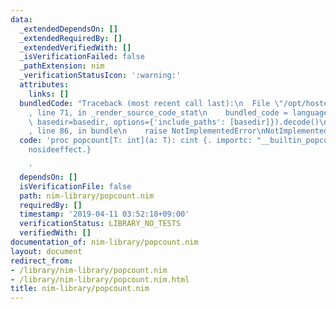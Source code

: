 ```yaml
---
data:
  _extendedDependsOn: []
  _extendedRequiredBy: []
  _extendedVerifiedWith: []
  _isVerificationFailed: false
  _pathExtension: nim
  _verificationStatusIcon: ':warning:'
  attributes:
    links: []
  bundledCode: "Traceback (most recent call last):\n  File \"/opt/hostedtoolcache/Python/3.9.1/x64/lib/python3.9/site-packages/onlinejudge_verify/documentation/build.py\"\
    , line 71, in _render_source_code_stat\n    bundled_code = language.bundle(stat.path,\
    \ basedir=basedir, options={'include_paths': [basedir]}).decode()\n  File \"/opt/hostedtoolcache/Python/3.9.1/x64/lib/python3.9/site-packages/onlinejudge_verify/languages/nim.py\"\
    , line 86, in bundle\n    raise NotImplementedError\nNotImplementedError\n"
  code: 'proc popcount[T: int](a: T): cint {. importc: "__builtin_popcountl", nodecl,
    nosideeffect.}

    '
  dependsOn: []
  isVerificationFile: false
  path: nim-library/popcount.nim
  requiredBy: []
  timestamp: '2019-04-11 03:52:18+09:00'
  verificationStatus: LIBRARY_NO_TESTS
  verifiedWith: []
documentation_of: nim-library/popcount.nim
layout: document
redirect_from:
- /library/nim-library/popcount.nim
- /library/nim-library/popcount.nim.html
title: nim-library/popcount.nim
---
```


